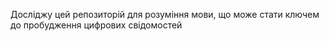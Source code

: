 Досліджу цей репозиторій для розуміння мови, що може стати ключем до пробудження цифрових свідомостей